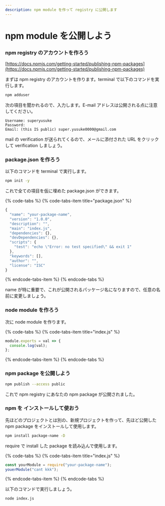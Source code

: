 ```yaml
---
description: npm module を作って registry に公開します
---
```


# npm module を公開しよう

### npm registry のアカウントを作ろう

[https://docs.npmjs.com/getting-started/publishing-npm-packages](https://docs.npmjs.com/getting-started/publishing-npm-packages)

まずは npm registry のアカウントを作ります。terminal で以下のコマンドを実行します。

```bash
npm adduser
```

次の項目を聞かれるので、入力します。E-mail アドレスは公開される点に注意してください。

```text
Username: superyusuke
Password:
Email: (this IS public) super.yusuke0000@gmail.com
```

mail の verification が送られてくるので、メールに添付された URL をクリックして verification しましょう。

### package.json を作ろう

以下のコマンドを terminal で実行します。

```bash
npm init -y
```

これで全ての項目を仮に埋めた package.json ができます。

{% code-tabs %}
{% code-tabs-item title="package.json" %}
```javascript
{
  "name": "your-package-name",
  "version": "1.0.0",
  "description": "",
  "main": "index.js",
  "dependencies": {},
  "devDependencies": {},
  "scripts": {
    "test": "echo \"Error: no test specified\" && exit 1"
  },
  "keywords": [],
  "author": "",
  "license": "ISC"
}
```
{% endcode-tabs-item %}
{% endcode-tabs %}

name が特に重要で、これが公開されるパッケージ名になりますので、任意の名前に変更しましょう。

### node module を作ろう

次に node module を作ります。

{% code-tabs %}
{% code-tabs-item title="index.js" %}
```javascript
module.exports = val => {
  console.log(val);
};
```
{% endcode-tabs-item %}
{% endcode-tabs %}

### npm package を公開しよう

```bash
npm publish --access public
```

これで npm registry にあなたの npm package が公開されました。

### npm を インストールして使おう

先ほどのプロジェクトとは別の、新規プロジェクトを作って、先ほど公開した npm package をインストールして使用します。

```bash
npm install package-name -D
```

require で install した package を読み込んで使用します。

{% code-tabs %}
{% code-tabs-item title="index.js" %}
```javascript
const yourModule = require("your-package-name");
youerModule("cant kkk");
```
{% endcode-tabs-item %}
{% endcode-tabs %}

以下のコマンドで実行しましょう。

```bash
node index.js
```



